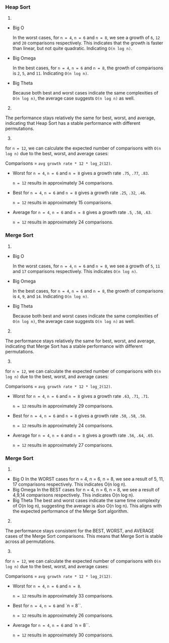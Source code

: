### Heap Sort

1.

- Big O
  
  In the worst cases, for `n = 4`, `n = 6` and `n = 8`, we see a growth of `6`, `12` and `20` comparisons respectively. This indicates that the growth is faster than linear, but not quite quadratic. Indicating `O(n log n)`. 

- Big Omega

  In the best cases, for `n = 4`, `n = 6` and `n = 8`, the growth of comparisons is `2`, `5`, and `11`. Indicating `O(n log n)`.

- Big Theta

  Because both best and worst cases indicate the same complexities of `O(n log n)`, the average case suggests `O(n log n)` as well.

2.

The performance stays relatively the same for best, worst, and average, indicating that Heap Sort has a stable performance with different permutations.


3.

for `n = 12`, we can calculate the expected number of comparisons with `O(n log n)` due to the best, worst, and average cases:

Comparisons = `avg growth rate * 12 * log_2(12)`.

- Worst
  for `n = 4`, `n = 6` and `n = 8` gives a growth rate `.75`, `.77`, `.83`.
  
  `n = 12` results in approximately 34 comparisons.
- Best
  for `n = 4`, `n = 6` and `n = 8` gives a growth rate `.25`, `.32`, `.46`.
  
  `n = 12` results in approximately 15 comparisons.
- Average
  for `n = 4`, `n = 6` and `n = 8` gives a growth rate `.5`, `.58`, `.63`.
  
  `n = 12` results in approximately 24 comparisons.

### Merge Sort
  
1.

- Big O
  
  In the worst cases, for `n = 4`, `n = 6` and `n = 8`, we see a growth of `5`, `11` and `17` comparisons respectively. This   indicates `O(n log n)`. 

- Big Omega

  In the best cases, for `n = 4`, `n = 6` and `n = 8`, the growth of comparisons is `4`, `9`, and `14`. Indicating `O(n log n)`.

- Big Theta

  Because both best and worst cases indicate the same complexities of `O(n log n)`, the average case suggests `O(n log n)`     as well.

2.

The performance stays relatively the same for best, worst, and average, indicating that Merge Sort has a stable performance with different permutations.


3.

for `n = 12`, we can calculate the expected number of comparisons with `O(n log n)` due to the best, worst, and average cases:

Comparisons = `avg growth rate * 12 * log_2(12)`.

- Worst
  for `n = 4`, `n = 6` and `n = 8` gives a growth rate `.63`, `.71`, `.71`.
  
  `n = 12` results in approximately 29 comparisons.
- Best
  for `n = 4`, `n = 6` and `n = 8` gives a growth rate `.50`, `.58`, `.58`.
  
  `n = 12` results in approximately 24 comparisons.
- Average
  for `n = 4`, `n = 6` and `n = 8` gives a growth rate `.56`, `.64`, `.65`.
  
  `n = 12` results in approximately 27 comparisons.

  
### Merge Sort
1. 
  - Big O
    In the WORST cases for n = 4, n = 6,  n = 8, we see a result of 5, 11, 17 comparisons respectively. This indicates O(n log n).
  - Big Omega
    In the BEST cases for n = 4, n = 6,  n = 8, we see a result of 4,9,14  comparisons respectively. This indicates O(n log n).
  -  Big Theta
    The best and worst cases indicate the same time complexity of O(n log n), suggesting the average is also O(n log n). This aligns with the expected performance of the Merge Sort algorithm.
2. 
The performance stays consistent for the BEST, WORST, and AVERAGE cases of the Merge Sort comparisons. This means that Merge Sort is stable across all permutations.

3.
for `n = 12`, we can calculate the expected number of comparisons with `O(n log n)` due to the best, worst, and average cases:

Comparisons = `avg growth rate * 12 * log_2(12)`.

- Worst
  for `n = 4`, `n = 6` and `n = 8`.
  
  `n = 12` results in approximately 33 comparisons.
- Best
  for `n = 4`, `n = 6` and `n = 8``.
  
  `n = 12` results in approximately 26 comparisons.
- Average
  for `n = 4`, `n = 6` and `n = 8``.
  
  `n = 12` results in approximately 30 comparisons.
